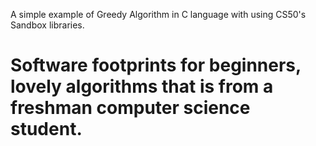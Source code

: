 A simple example of Greedy Algorithm in C language with using CS50's Sandbox libraries.
# Software footprints for beginners, lovely algorithms that is from a freshman computer science student.
